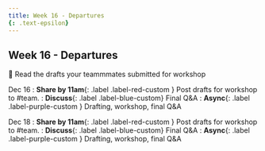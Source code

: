 ```yaml
---
title: Week 16 - Departures
{: .text-epsilon}
---
```


## Week 16 - Departures

📖 Read the drafts your teammmates submitted for workshop

Dec 16
: **Share by 11am**{: .label .label-red-custom } Post drafts for workshop to #team. 
: **Discuss**{: .label .label-blue-custom} Final Q&A
: **Async**{: .label .label-purple-custom } Drafting, workshop, final Q&A

Dec 18
: **Share by 11am**{: .label .label-red-custom } Post drafts for workshop to #team.
: **Discuss**{: .label .label-blue-custom} Final Q&A 
: **Async**{: .label .label-purple-custom } Drafting, workshop, final Q&A